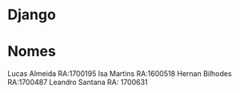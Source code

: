 # Django

# Nomes
Lucas Almeida RA:1700195
Isa Martins RA:1600518
Hernan Bilhodes RA:1700487
Leandro Santana RA: 1700631
